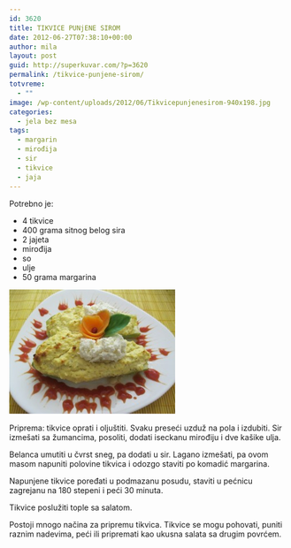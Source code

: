```yaml
---
id: 3620
title: TIKVICE PUNjENE SIROM
date: 2012-06-27T07:38:10+00:00
author: mila
layout: post
guid: http://superkuvar.com/?p=3620
permalink: /tikvice-punjene-sirom/
totvreme:
  - ""
image: /wp-content/uploads/2012/06/Tikvicepunjenesirom-940x198.jpg
categories:
  - jela bez mesa
tags:
  - margarin
  - mirođija
  - sir
  - tikvice
  - jaja
---
```

Potrebno je:

  * 4 tikvice
  * 400 grama sitnog belog sira
  * 2 jajeta
  * mirođija
  * so
  * ulje
  * 50 grama margarina

<img class="alignnone size-medium wp-image-3621" title="Tikvicepunjenesirom" src="/wp-content/uploads/2012/06/Tikvicepunjenesirom-300x225.jpg" alt="" width="300" height="225" /> 

Priprema: tikvice oprati i oljuštiti. Svaku preseći uzduž na pola i izdubiti. Sir izmešati sa žumancima, posoliti, dodati iseckanu mirođiju i dve kašike ulja.

Belanca umutiti u čvrst sneg, pa dodati u sir. Lagano izmešati, pa ovom masom napuniti polovine tikvica i odozgo staviti po komadić margarina.

Napunjene tikvice poređati u podmazanu posudu, staviti u pećnicu zagrejanu na 180 stepeni i peći 30 minuta.

Tikvice poslužiti tople sa salatom.

Postoji mnogo načina za pripremu tikvica. Tikvice se mogu pohovati, puniti raznim nadevima, peći ili pripremati kao ukusna salata sa drugim povrćem.